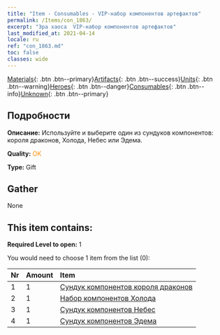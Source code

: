 ```yaml
---
title: "Item - Consumables - VIP-набор компонентов артефактов"
permalink: /Items/con_1863/
excerpt: "Эра хаоса  VIP-набор компонентов артефактов"
last_modified_at: 2021-04-14
locale: ru
ref: "con_1863.md"
toc: false
classes: wide
---
```

 [Materials](/ru/Items/){: .btn .btn--primary}[Artifacts](/ru/Items/Artifacts/){: .btn .btn--success}[Units](/ru/Items/Units/){: .btn .btn--warning}[Heroes](/ru/Items/Heroes/){: .btn .btn--danger}[Consumables](/ru/Items/Consumables/){: .btn .btn--info}[Unknown](/ru/Items/Unknown/){: .btn .btn--primary}

## Подробности
 **Описание:** Используйте и выберите один из сундуков компонентов: короля драконов, Холода, Небес или Эдема.

 **Quality:** <span style="color: #FF8C00">OK</span>

 **Type:** Gift

## Gather

  None

## This item contains:

 **Required Level to open:** 1

 You would need to choose 1 item from the list (0):

  | Nr | Amount |     Item    |
  |:---|:-------|:------------|
  | 1 | 1 | [Сундук компонентов короля драконов](/ru/Items/con_1348/) | 
  | 2 | 1 | [Набор компонентов Холода](/ru/Items/con_1352/) | 
  | 3 | 1 | [Сундук компонентов Небес](/ru/Items/con_1354/) | 
  | 4 | 1 | [Сундук компонентов Эдема](/ru/Items/con_1864/) | 
